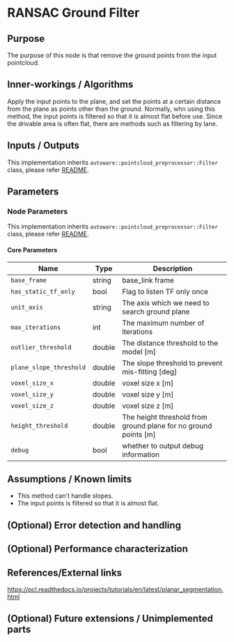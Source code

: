 # RANSAC Ground Filter

## Purpose

The purpose of this node is that remove the ground points from the input pointcloud.

## Inner-workings / Algorithms

Apply the input points to the plane, and set the points at a certain distance from the plane as points other than the ground. Normally, whn using this method, the input points is filtered so that it is almost flat before use. Since the drivable area is often flat, there are methods such as filtering by lane.

## Inputs / Outputs

This implementation inherits `autoware::pointcloud_preprocessor::Filter` class, please refer [README](../README.md).

## Parameters

### Node Parameters

This implementation inherits `autoware::pointcloud_preprocessor::Filter` class, please refer [README](../README.md).

#### Core Parameters

| Name                    | Type   | Description                                                     |
| ----------------------- | ------ | --------------------------------------------------------------- |
| `base_frame`            | string | base_link frame                                                 |
| `has_static_tf_only`    | bool   | Flag to listen TF only once                                     |
| `unit_axis`             | string | The axis which we need to search ground plane                   |
| `max_iterations`        | int    | The maximum number of iterations                                |
| `outlier_threshold`     | double | The distance threshold to the model [m]                         |
| `plane_slope_threshold` | double | The slope threshold to prevent mis-fitting [deg]                |
| `voxel_size_x`          | double | voxel size x [m]                                                |
| `voxel_size_y`          | double | voxel size y [m]                                                |
| `voxel_size_z`          | double | voxel size z [m]                                                |
| `height_threshold`      | double | The height threshold from ground plane for no ground points [m] |
| `debug`                 | bool   | whether to output debug information                             |

## Assumptions / Known limits

- This method can't handle slopes.
- The input points is filtered so that it is almost flat.

## (Optional) Error detection and handling

## (Optional) Performance characterization

## References/External links

<https://pcl.readthedocs.io/projects/tutorials/en/latest/planar_segmentation.html>

## (Optional) Future extensions / Unimplemented parts
